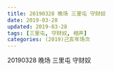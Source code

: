 ```yaml
---
title: 20190328 晚场 三里屯 守财奴
date: 2019-03-28
updated: 2019-03-28
tags: [三里屯, 守财奴, 相声]
categories: (2019)己亥年场次
---
```

20190328 晚场 三里屯 守财奴